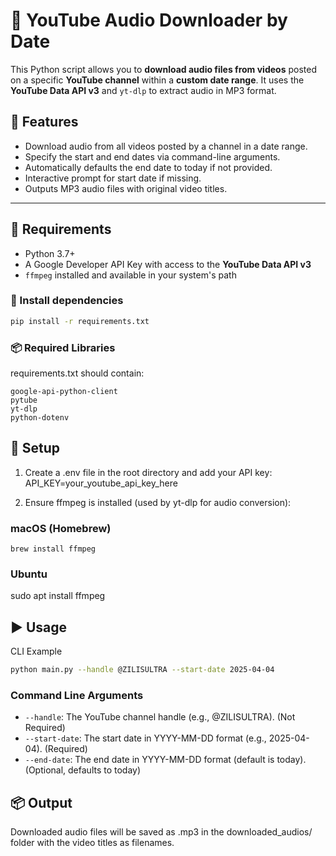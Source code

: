 # 🎵 YouTube Audio Downloader by Date

This Python script allows you to **download audio files from videos** posted on a specific **YouTube channel** within a **custom date range**. It uses the **YouTube Data API v3** and `yt-dlp` to extract audio in MP3 format.

## 🚀 Features

- Download audio from all videos posted by a channel in a date range.
- Specify the start and end dates via command-line arguments.
- Automatically defaults the end date to today if not provided.
- Interactive prompt for start date if missing.
- Outputs MP3 audio files with original video titles.

---

## 🧰 Requirements

- Python 3.7+
- A Google Developer API Key with access to the **YouTube Data API v3**
- `ffmpeg` installed and available in your system's path

### 🔧 Install dependencies

```bash
pip install -r requirements.txt
```

### 📦 Required Libraries
requirements.txt should contain:
```plaintext
google-api-python-client
pytube
yt-dlp
python-dotenv
```

## 📁 Setup

1.	Create a .env file in the root directory and add your API key:
    API_KEY=your_youtube_api_key_here

2.	Ensure ffmpeg is installed (used by yt-dlp for audio conversion):

### macOS (Homebrew)
    brew install ffmpeg

### Ubuntu
sudo apt install ffmpeg

## ▶️ Usage

CLI Example
```bash
python main.py --handle @ZILISULTRA --start-date 2025-04-04
```

### Command Line Arguments
- `--handle`: The YouTube channel handle (e.g., @ZILISULTRA). (Not Required)
- `--start-date`: The start date in YYYY-MM-DD format (e.g., 2025-04-04). (Required)
- `--end-date`: The end date in YYYY-MM-DD format (default is today). (Optional, defaults to today)

## 📦 Output

Downloaded audio files will be saved as .mp3 in the downloaded_audios/ folder with the video titles as filenames.